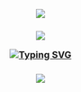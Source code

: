 <p align="center">
  <img src="https://64.media.tumblr.com/cdb89c973bb1cf700dbd0571ac8f6cc2/61046c1ecbed81a5-1d/s1280x1920/7fa60e06fa2e7873790dc1b7de1889dd52449bf6.pnj"/>
<h3 align="center">
<p align="center">
<img src="https://i.pinimg.com/originals/da/ec/e3/daece329181cfb8d4be3951fc888ba74.gif"/>
  
<a href="https://git.io/typing-svg"><img src="https://readme-typing-svg.demolab.com?font=Playfair+Display&weight=500&size=24&duration=2000&color=F72C7F&multiline=true&repeat=false&width=435&lines=%22+We+are+your+biggest+fans%2C+Aoba-san.+%22" alt="Typing SVG" /></a>
</p>
<h5 align="center">
</p>

 </p>
</h5>

<h5 align="center">
  
<img src="https://64.media.tumblr.com/cdb89c973bb1cf700dbd0571ac8f6cc2/61046c1ecbed81a5-1d/s1280x1920/7fa60e06fa2e7873790dc1b7de1889dd52449bf6.pnj"/>
</p>

</p>
